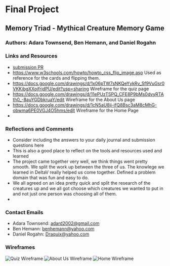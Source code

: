 # Final Project

## Memory Triad - Mythical Creature Memory Game

### Authors: Adara Townsend, Ben Hemann, and Daniel Rogahn

### Links and Resources
* [submission PR](http://xyz.com)
* https://www.w3schools.com/howto/howto_css_flip_image.asp Used as reference for the cards and flipping them.
* https://docs.google.com/drawings/d/1x06pTW7sNKQeYykRv_Sf9VuGsr0VKKibgXXojfrjdPU/edit?usp=sharing Wireframe for the quiz page
* https://docs.google.com/drawings/d/11ePUzTSPQ_CFE8P9bMs0dvyRTAth0_-8auYGDbkruaY/edit Wireframe for the About Us page
* https://docs.google.com/drawings/d/1cN5aU8ji-ifQ8Bsc3aM8cMhG-obwma6PE0VGJ4O5hms/edit Wireframe for the Home Page
* 

### Reflections and Comments
* Consider including the answers to your daily journal and submission questions here
* This is also a good place to reflect on the tools and resources used and learned
* The project came together very well, we think things went pretty smooth. We split the work up between the three of us. The knowlege we learned in DeltaV really helped us come together. Defined a problem domain that was fun and easy to do. 
* We all agreed on an idea pretty quick and split the research of the creatures up and we all got choose which creatures we wanted to put in and not just one person was choosing all of them. 
* 


### Contact Emails
* Adara Townsend: adard2002@gmail.com
* Ben Hemann: benhemann@yahoo.com
* Daniel Rogahn: Draquix@yahoo.com


### Wireframes
![Quiz Wireframe](images/ProjectWeekWireframeQuiz)
![About Us Wireframe](images/ProjectWeekWireframeAboutUs)
![Home Wireframe](images/ProjectWeekWireframeHome)